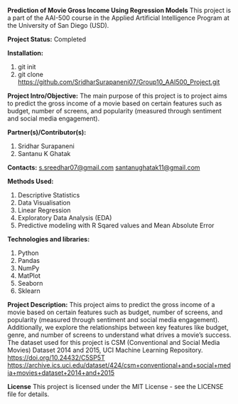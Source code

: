 **Prediction of Movie Gross Income Using Regression Models**
This project is a part of the AAI-500 course in the Applied Artificial Intelligence Program at the
University of San Diego (USD).

**Project Status:** Completed

**Installation:**
1. git init
2. git clone https://github.com/SridharSurapaneni07/Group10_AAI500_Project.git

**Project Intro/Objective:**
The main purpose of this project is to project aims to predict the gross income of a movie based on certain features such as budget, number of screens, and popularity (measured through sentiment and social media engagement).

**Partner(s)/Contributor(s):**
1. Sridhar Surapaneni
2. Santanu K Ghatak

**Contacts:**
s.sreedhar07@gmail.com
santanughatak11@gmail.com

**Methods Used:**
1. Descriptive Statistics
2. Data Visualisation
3. Linear Regression
4. Exploratory Data Analysis (EDA)
5. Predictive modeling with R Sqared values and Mean Absolute Error

**Technologies and libraries:**
1. Python
2. Pandas
3. NumPy
4. MatPlot
5. Seaborn
6. Sklearn

**Project Description:**
This project aims to predict the gross income of a movie based on certain features such as budget, number of screens, and popularity (measured through sentiment and social media engagement). Additionally, we explore the relationships between key features like budget, genre, and number of screens to understand what drives a movie’s success.
The dataset used for this project is CSM (Conventional and Social Media Movies) Dataset 2014 and 2015, UCI Machine Learning Repository. https://doi.org/10.24432/C5SP5T
https://archive.ics.uci.edu/dataset/424/csm+conventional+and+social+media+movies+dataset+2014+and+2015

**License**
This project is licensed under the MIT License - see the LICENSE file for details.

